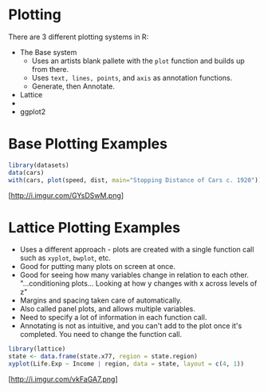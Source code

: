 # Plotting
There are 3 different plotting systems in R:
* The Base system
  * Uses an artists blank pallete with the `plot` function and builds up from there.
  * Uses `text, lines, points`, and `axis` as annotation functions.
  * Generate, then Annotate.
* Lattice
* 
* ggplot2

# Base Plotting Examples
```R
library(datasets)
data(cars)
with(cars, plot(speed, dist, main="Stopping Distance of Cars c. 1920"))
```
[http://i.imgur.com/GYsDSwM.png]

# Lattice Plotting Examples
* Uses a different approach - plots are created with a single function call such as `xyplot`, `bwplot`, etc.
* Good for putting many plots on screen at once.
* Good for seeing how many variables change in relation to each other. "...conditioning plots... Looking at how y changes with x across levels of z"
* Margins and spacing taken care of automatically.
* Also called panel plots, and allows multiple variables.
* Need to specify a lot of information in each function call.
* Annotating is not as intuitive, and you can't add to the plot once it's completed. You need to change the function call.

```R
library(lattice)
state <- data.frame(state.x77, region = state.region)
xyplot(Life.Exp ~ Income | region, data = state, layout = c(4, 1))
```
[http://i.imgur.com/vkFaGA7.png]
